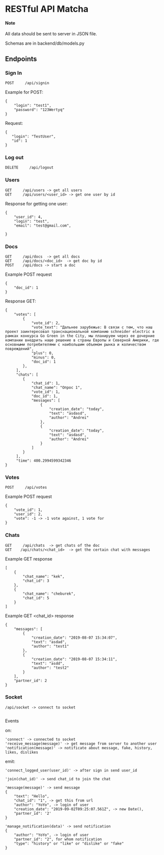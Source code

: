 # RESTful API Matcha

#### Note
All data should be sent to server in JSON file.

Schemas are in backend/db/models.py

## Endpoints

 
 ### Sign In
```
POST     /api/signin
```
Example for POST:
```
{
    "login": "test1",
    "password": "123Wertyq"
}
 ```
 
Request:
 ```
{
    "login": "TestUser",
    "id": 1
}
 ```

 ### Log out
```
DELETE     /api/logout
```

### Users

```
GET     /api/users -> get all users
GET     /api/users/<user_id> -> get one user by id
```

Response for getting one user:
```
{
    "user_id": 4,
    "login": "test",
    "email": "test@gmail.com",
   
}

```
### Docs
```
GET     /api/docs  -> get all docs
GET     /api/docs/<doc_id>  -> get doc by id
POST    /api/docs -> start a doc
```
Example POST request
```
{
	"doc_id": 1
}
```

Response GET:
```
{
    "votes": [
        {
            "vote_id": 2,
            "vote_text": "Дальнее зарубежье: В связи с тем, что наш проект заинтересовал транснациональной компанию schneider electric в рамках конкурса Go Green in the City, мы планируем через ее дочерние компании внедрить наше решение в страны Европы и Северной Америки, где основными потребителями с наибольшим объемом рынка и количеством повреждений",
            "plus": 0,
            "minus": 0,
            "doc_id": 1
        },
     ],
     "chats": [
        {
            "chat_id": 1,
            "chat_name": "Опрос 1",
            "vote_id": 1,
            "doc_id": 1,
            "messages": [
                {
                    "creation_date": "today",
                    "text": "asdasd",
                    "author": "Andrei"
                },
                {
                    "creation_date": "today",
                    "text": "asdasd",
                    "author": "Andrei"
                }
            ]
        }
     ],
     "time": 400.2994599342346
}

```
### Votes
```
POST     /api/votes
```
Example POST request
```
{
	"vote_id": 1,
	"user_id": 2,
	"vote": -1 -> -1 vote against, 1 vote for
}
```

### Chats

```
GET     /api/chats  -> get chats of the doc
GET    /api/chats/<chat_id>  -> get the certain chat with messages
```
Example GET response
```
[
    {
        "chat_name": "kek",
        "chat_id": 3
    },
    {
        "chat_name": "cheburek",
        "chat_id": 5
    }
]
```

Example GET <chat_id>  response
```
{
    "messages": [
        {
            "creation_date": "2019-08-07 15:34:07",
            "text": "asdad",
            "author": "test1"
        },
        {
            "creation_date": "2019-08-07 15:34:11",
            "text": "asdd",
            "author": "test2"
        }
    ],
    "partner_id": 2
}
```

### Socket

```
/api/socket -> connect to socket
    
```
Events

on:

```
'connect' -> connected to socket
'receive_message(message)' -> get message from server to another user
'notification(message)' -> notificate about message, fake, history, likes, dislikes

```

emit:

```
'connect_logged_user(user_id)' -> after sign in send user_id
```

```
'join(chat_id)' -> send chat_id to join the chat
```

```
'message(message)' -> send message 
{
    "text": "Hello",
    "chat_id": "1", -> get this from url
    "author": "YoYo", -> login of user
    "creation_date": "2019-09-02T09:25:07.561Z", -> new Date(),
    "partner_id": '2'
}
```

```
'manage_notification(data)' -> send notification 
{
    "author": "YoYo", -> login of user
    "partner_id": "2", for whom notification
    "type": "history" or "like" or "dislike" or "fake"
}
```


